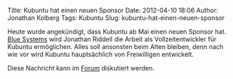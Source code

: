 Title: Kubuntu hat einen neuen Sponsor
Date: 2012-04-10 18:06
Author: Jonathan Kolberg
Tags: Kubuntu
Slug: kubuntu-hat-einen-neuen-sponsor

Heute wurde angekündigt, dass Kubuntu ab Mai einen neuen Sponsor hat.
[Blue Systems](http://blue-systems.com/) wird Jonathan Riddell die
Arbeit als Vollzeitentwickler für Kubuntu ermöglichen. Alles soll
ansonsten beim Alten bleiben, denn nach wie vor wird Kubuntu
hauptsächlich von Freiwilligen entwickelt.


Diese Nachricht kann im
[Forum](http://forum.kubuntu-de.org/index.php?board=1.0) diskutiert
werden.


<!--break--><!--break-->

